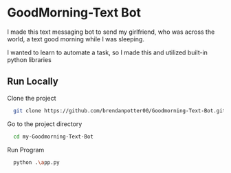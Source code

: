 
# GoodMorning-Text Bot

I made this text messaging bot to send my girlfriend, who was across the world, a text good morning while I was sleeping.

I wanted to learn to automate a task, so I made this and utilized built-in python libraries 

## Run Locally

Clone the project

```bash
  git clone https://github.com/brendanpotter00/Goodmorning-Text-Bot.git
```

Go to the project directory

```bash
  cd my-Goodmorning-Text-Bot
```


Run Program

```bash
  python .\app.py
```

  
